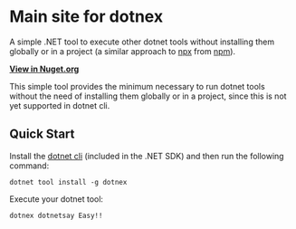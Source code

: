 # Main site for **dotnex**

A simple .NET tool to execute other dotnet tools without installing them globally or in a project (a similar approach to [npx](https://www.npmjs.com/package/npx) from [npm](https://www.npmjs.com/)).

[**View in Nuget.org**](https://www.nuget.org/packages/dotnex/)

This simple tool provides the minimum necessary to run dotnet tools without the need of installing them globally or in a project, since this is not yet supported in dotnet cli.

## Quick Start

Install the [dotnet cli](https://dotnet.microsoft.com/download) (included in the .NET SDK) and then run the following command:

```shell
dotnet tool install -g dotnex
```

Execute your dotnet tool:

```shell
dotnex dotnetsay Easy!!
```
